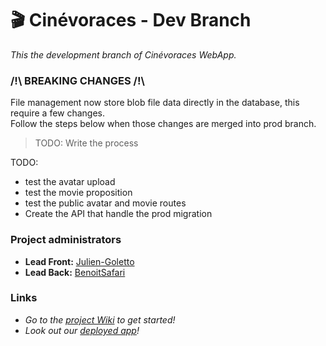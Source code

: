 # :clapper: Cinévoraces - Dev Branch
*This the development branch of Cinévoraces WebApp.*

### /!\ BREAKING CHANGES /!\
File management now store blob file data directly in the database, this require a few changes.  
Follow the steps below when those changes are merged into prod branch.
> TODO:
> Write
> the
> process

TODO:
- test the avatar upload
- test the movie proposition
- test the public avatar and movie routes
- Create the API that handle the prod migration

### Project administrators
- **Lead Front:** [Julien-Goletto](https://github.com/Julien-Goletto)
- **Lead Back:** [BenoitSafari](https://github.com/BenoitSafari)
### Links
- *Go to the [project Wiki](https://github.com/Cinevoraces/cinevoraces/wiki/%5BSETUP-PROJECT%5D) to get started!*
- *Look out our [deployed app](https://cinevoraces.fr/)!*
